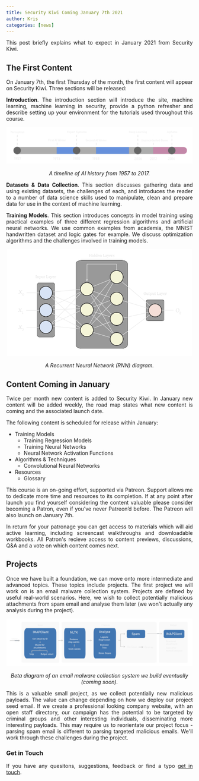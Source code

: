 ```yaml
---
title: Security Kiwi Coming January 7th 2021
author: Kris
categories: [news]
---
```


This post briefly explains what to expect in January 2021 from Security Kiwi.

<style>p {text-align: justify;}</style>

## The First Content

On January 7th, the first Thursday of the month, the first content will appear on Security Kiwi. Three sections will be released:

**Introduction**. The introduction section will introduce the site, machine learning, machine learning in security, provide a python refresher and describe setting up your environment for the tutorials used throughout this course.

<div style="text-align:center;"><img src="/assets/images/ai-history-timeline.png" alt="A timeline of the history of AI from the perceptron to AlphaGo, roughly 1957 to 2017." style="width:700px;"/></div>

<p style="text-align: center; font-style: italic;">A timeline of AI  history from 1957 to 2017.</p>

**Datasets & Data Collection**. This section discusses gathering data and using existing datasets, the challenges of each, and introduces the reader to a number of data science skills used to manipulate, clean and prepare data for use in the context of machine learning.

**Training Models**. This section introduces concepts in model training using practical examples of three different regression algorithms and artificial neural networks. We use common examples from academia, the MNIST handwritten dataset and logic gates for example. We discuss optimization algorithms and the challenges involved in training models.

<div style="text-align:center;"><img src="/assets/images/recurrent-neural-network.png" alt="A diagram of a Recurrent Neural Network." style="width:500px;"/></div>

<p style="text-align: center; font-style: italic;">A Recurrent Neural Network (RNN) diagram.</p>


## Content Coming in January

Twice per month new content is added to Security Kiwi. In January new content will be added weekly, the road map states what new content is coming and the associated launch date.

The following content is scheduled for release within January:

* Training Models
    * Training Regression Models
    * Training Neural Networks
    * Neural Network Activation Functions
* Algorithms & Techniques
    * Convolutional Neural Networks
* Resources
    * Glossary

This course is an on-going effort, supported via Patreon. Support allows me to dedicate more time and resources to its completion. If at any point after launch you find yourself considering the content valuable please consider becoming a Patron, even if you’ve never Patreon’d before. The Patreon will also launch on January 7th.

In return for your patronage you can get access to materials which will aid active learning, including screencast walkthroughs and downloadable workbooks. All Patron's recieve access to content previews, discussions, Q&A and a vote on which content comes next.

## Projects

Once we have built a foundation, we can move onto more intermediate and advanced topics. These topics include projects. The first project we will work on is an email malware collection system. Projects are defined by useful real-world scenarios. Here, we wish to collect potentially malicious attachments from spam email and analyse them later (we won't actually any analysis during the project).

<div style="text-align:center;"><img src="/assets/images/email-malware-system-design-models.png" alt="." style="width:700px;"/></div>

<p style="text-align: center; font-style: italic;">Beta diagram of an email malware collection system we build eventually (coming soon).</p>

This is a valuable small project, as we collect potentially new malicious payloads. The value can change depending on how we deploy our project seed email. If we create a professional looking company website, with an open staff directory, our campaign has the potential to be targeted by criminal groups and other interesting individuals, disseminating more interesting payloads. This may require us to reorientate our project focus - parsing spam email is different to parsing targeted malicious emails. We'll work through these challenges during the project.

### Get in Touch

If you have any quesitons, suggestions, feedback or find a typo <a href="/contact" target="_blank">get in touch</a>.
